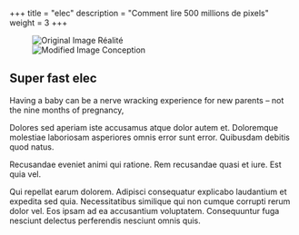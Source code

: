 +++
title =  "elec"
description = "Comment lire 500 millions de pixels"
weight = 3
+++

<figure class="cd-image-container">
   <img src="img/carte-elec-photo.png" alt="Original Image">
   <span class="cd-image-label" data-type="original">Réalité</span>
   <div class="cd-resize-img"> 
      <img src="img/carte-elec-art.png" alt="Modified Image">
      <span class="cd-image-label" data-type="modified">Conception</span>
   </div>
   <span class="cd-handle"></span> 
</figure> 


<h2>Super fast elec</h2>

<p class="blurb">Having a baby can be a nerve wracking experience for new parents – not the nine months of pregnancy,</p>

<section>
<p>Dolores sed aperiam iste accusamus atque dolor autem et. Doloremque molestiae laboriosam asperiores omnis error sunt error. Quibusdam debitis quod natus.</p>
 
<p>Recusandae eveniet animi qui ratione. Rem recusandae quasi et iure. Est quia vel.</p>
 
<p>Qui repellat earum dolorem. Adipisci consequatur explicabo laudantium et expedita sed quia. Necessitatibus similique qui non cumque corrupti rerum dolor vel. Eos ipsam ad ea accusantium voluptatem. Consequuntur fuga nesciunt delectus perferendis nesciunt omnis quis.</p>

</section>